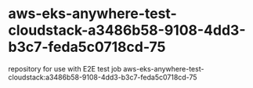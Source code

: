 # aws-eks-anywhere-test-cloudstack-a3486b58-9108-4dd3-b3c7-feda5c0718cd-75
repository for use with E2E test job aws-eks-anywhere-test-cloudstack:a3486b58-9108-4dd3-b3c7-feda5c0718cd-75
